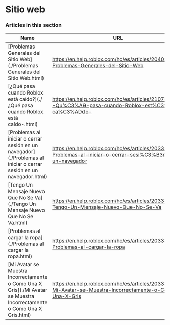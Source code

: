 # Sitio web  
### Articles in this section
Name|URL
-|-
[Problemas Generales del Sitio Web](./Problemas Generales del Sitio Web.html) |https://en.help.roblox.com/hc/es/articles/204038784-Problemas-Generales-del-Sitio-Web
[¿Qué pasa cuando Roblox está caído?](./¿Qué pasa cuando Roblox está caído-.html) |https://en.help.roblox.com/hc/es/articles/210785523--Qu%C3%A9-pasa-cuando-Roblox-est%C3%A1-ca%C3%ADdo-
[Problemas al iniciar o cerrar sesión en un navegador](./Problemas al iniciar o cerrar sesión en un navegador.html) |https://en.help.roblox.com/hc/es/articles/203312820-Problemas-al-iniciar-o-cerrar-sesi%C3%B3n-en-un-navegador
[Tengo Un Mensaje Nuevo Que No Se Va](./Tengo Un Mensaje Nuevo Que No Se Va.html) |https://en.help.roblox.com/hc/es/articles/203312970-Tengo-Un-Mensaje-Nuevo-Que-No-Se-Va
[Problemas al cargar la ropa](./Problemas al cargar la ropa.html) |https://en.help.roblox.com/hc/es/articles/203312930-Problemas-al-cargar-la-ropa
[Mi Avatar se Muestra Incorrectamente o Como Una X Gris](./Mi Avatar se Muestra Incorrectamente o Como Una X Gris.html) |https://en.help.roblox.com/hc/es/articles/203312960-Mi-Avatar-se-Muestra-Incorrectamente-o-Como-Una-X-Gris